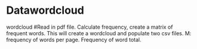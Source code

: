 # Datawordcloud
wordcloud
#Read in pdf file. Calculate frequency, create a matrix of frequent words. This will create a wordcloud and populate two csv files. M: frequency of words per page. Frequency of word total.
